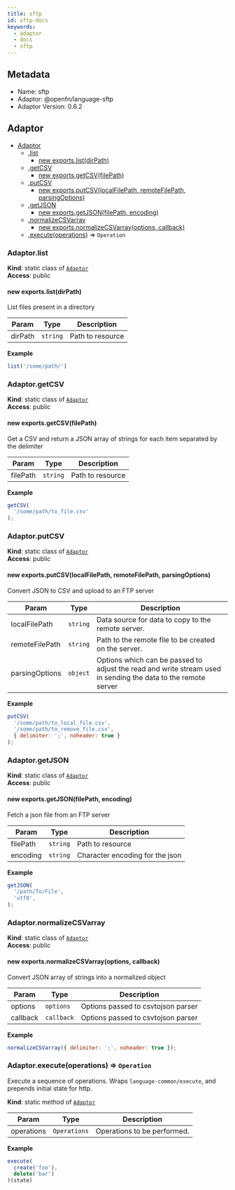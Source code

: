 ```yaml
---
title: sftp
id: sftp-docs
keywords:
  - adaptor
  - docs
  - sftp
---
```

## Metadata
- Name: sftp
- Adaptor: @openfn/language-sftp
- Adaptor Version: 0.6.2
<a name="module_Adaptor"></a>

## Adaptor

* [Adaptor](#module_Adaptor)
    * [.list](#module_Adaptor.list)
        * [new exports.list(dirPath)](#new_module_Adaptor.list_new)
    * [.getCSV](#module_Adaptor.getCSV)
        * [new exports.getCSV(filePath)](#new_module_Adaptor.getCSV_new)
    * [.putCSV](#module_Adaptor.putCSV)
        * [new exports.putCSV(localFilePath, remoteFilePath, parsingOptions)](#new_module_Adaptor.putCSV_new)
    * [.getJSON](#module_Adaptor.getJSON)
        * [new exports.getJSON(filePath, encoding)](#new_module_Adaptor.getJSON_new)
    * [.normalizeCSVarray](#module_Adaptor.normalizeCSVarray)
        * [new exports.normalizeCSVarray(options, callback)](#new_module_Adaptor.normalizeCSVarray_new)
    * [.execute(operations)](#module_Adaptor.execute) ⇒ <code>Operation</code>

<a name="module_Adaptor.list"></a>

### Adaptor.list
**Kind**: static class of [<code>Adaptor</code>](#module_Adaptor)  
**Access**: public  
<a name="new_module_Adaptor.list_new"></a>

#### new exports.list(dirPath)
List files present in a directory


| Param | Type | Description |
| --- | --- | --- |
| dirPath | <code>string</code> | Path to resource |

**Example**  
```js
list('/some/path/')
```
<a name="module_Adaptor.getCSV"></a>

### Adaptor.getCSV
**Kind**: static class of [<code>Adaptor</code>](#module_Adaptor)  
**Access**: public  
<a name="new_module_Adaptor.getCSV_new"></a>

#### new exports.getCSV(filePath)
Get a CSV and return a JSON array of strings for each item separated by the delimiter


| Param | Type | Description |
| --- | --- | --- |
| filePath | <code>string</code> | Path to resource |

**Example**  
```js
getCSV(
  '/some/path/to_file.csv'
);
```
<a name="module_Adaptor.putCSV"></a>

### Adaptor.putCSV
**Kind**: static class of [<code>Adaptor</code>](#module_Adaptor)  
**Access**: public  
<a name="new_module_Adaptor.putCSV_new"></a>

#### new exports.putCSV(localFilePath, remoteFilePath, parsingOptions)
Convert JSON to CSV and upload to an FTP server


| Param | Type | Description |
| --- | --- | --- |
| localFilePath | <code>string</code> | Data source for data to copy to the remote server. |
| remoteFilePath | <code>string</code> | Path to the remote file to be created on the server. |
| parsingOptions | <code>object</code> | Options which can be passed to adjust the read and write stream used in sending the data to the remote server |

**Example**  
```js
putCSV(
  '/some/path/to_local_file.csv',
  '/some/path/to_remove_file.csv',
  { delimiter: ';', noheader: true }
);
```
<a name="module_Adaptor.getJSON"></a>

### Adaptor.getJSON
**Kind**: static class of [<code>Adaptor</code>](#module_Adaptor)  
**Access**: public  
<a name="new_module_Adaptor.getJSON_new"></a>

#### new exports.getJSON(filePath, encoding)
Fetch a json file from an FTP server


| Param | Type | Description |
| --- | --- | --- |
| filePath | <code>string</code> | Path to resource |
| encoding | <code>string</code> | Character encoding for the json |

**Example**  
```js
getJSON(
  '/path/To/File',
  'utf8',
);
```
<a name="module_Adaptor.normalizeCSVarray"></a>

### Adaptor.normalizeCSVarray
**Kind**: static class of [<code>Adaptor</code>](#module_Adaptor)  
**Access**: public  
<a name="new_module_Adaptor.normalizeCSVarray_new"></a>

#### new exports.normalizeCSVarray(options, callback)
Convert JSON array of strings into a normalized object


| Param | Type | Description |
| --- | --- | --- |
| options | <code>options</code> | Options passed to csvtojson parser |
| callback | <code>callback</code> | Options passed to csvtojson parser |

**Example**  
```js
normalizeCSVarray({ delimiter: ';', noheader: true });
```
<a name="module_Adaptor.execute"></a>

### Adaptor.execute(operations) ⇒ <code>Operation</code>
Execute a sequence of operations.
Wraps `language-common/execute`, and prepends initial state for http.

**Kind**: static method of [<code>Adaptor</code>](#module_Adaptor)  

| Param | Type | Description |
| --- | --- | --- |
| operations | <code>Operations</code> | Operations to be performed. |

**Example**  
```js
execute(
  create('foo'),
  delete('bar')
)(state)
```
